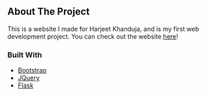 <!-- ABOUT THE PROJECT -->
## About The Project

This is a website I made for Harjeet Khanduja, and is my first web development project. You can check out the website <a href="harjeetkhanduja.com">here</a>!

### Built With

* [Bootstrap](https://getbootstrap.com)
* [JQuery](https://jquery.com)
* [Flask](https://flask.palletsprojects.com/en/1.1.x/)
